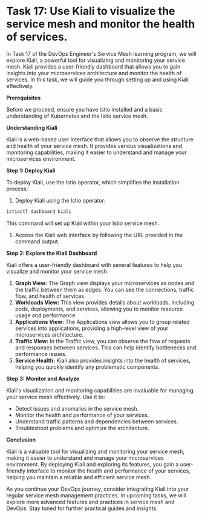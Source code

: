 # Task 17: Use Kiali to visualize the service mesh and monitor the health of services.

In Task 17 of the DevOps Engineer's Service Mesh learning program, we will explore Kiali, a powerful tool for visualizing and monitoring your service mesh. Kiali provides a user-friendly dashboard that allows you to gain insights into your microservices architecture and monitor the health of services. In this task, we will guide you through setting up and using Kiali effectively.

**Prerequisites**

Before we proceed, ensure you have Istio installed and a basic understanding of Kubernetes and the Istio service mesh.

**Understanding Kiali**

Kiali is a web-based user interface that allows you to observe the structure and health of your service mesh. It provides various visualizations and monitoring capabilities, making it easier to understand and manage your microservices environment.

**Step 1: Deploy Kiali**

To deploy Kiali, use the Istio operator, which simplifies the installation process:

1. Deploy Kiali using the Istio operator:

```bash
istioctl dashboard kiali
```

This command will set up Kiali within your Istio service mesh.

1. Access the Kiali web interface by following the URL provided in the command output.

**Step 2: Explore the Kiali Dashboard**

Kiali offers a user-friendly dashboard with several features to help you visualize and monitor your service mesh.

1. **Graph View:** The Graph view displays your microservices as nodes and the traffic between them as edges. You can see the connections, traffic flow, and health of services.
2. **Workloads View:** This view provides details about workloads, including pods, deployments, and services, allowing you to monitor resource usage and performance.
3. **Applications View:** The Applications view allows you to group related services into applications, providing a high-level view of your microservices architecture.
4. **Traffic View:** In the Traffic view, you can observe the flow of requests and responses between services. This can help identify bottlenecks and performance issues.
5. **Service Health:** Kiali also provides insights into the health of services, helping you quickly identify any problematic components.

**Step 3: Monitor and Analyze**

Kiali's visualization and monitoring capabilities are invaluable for managing your service mesh effectively. Use it to:

- Detect issues and anomalies in the service mesh.
- Monitor the health and performance of your services.
- Understand traffic patterns and dependencies between services.
- Troubleshoot problems and optimize the architecture.

**Conclusion**

Kiali is a valuable tool for visualizing and monitoring your service mesh, making it easier to understand and manage your microservices environment. By deploying Kiali and exploring its features, you gain a user-friendly interface to monitor the health and performance of your services, helping you maintain a reliable and efficient service mesh.

As you continue your DevOps journey, consider integrating Kiali into your regular service mesh management practices. In upcoming tasks, we will explore more advanced features and practices in service mesh and DevOps. Stay tuned for further practical guides and insights.